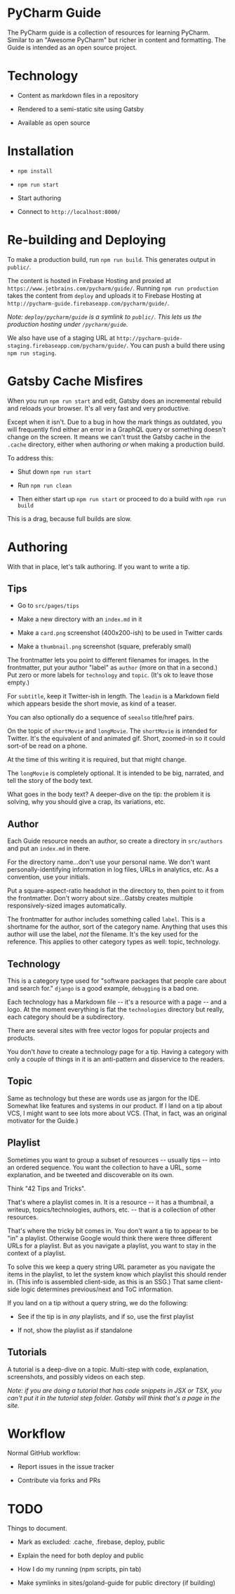 # PyCharm Guide

The PyCharm guide is a collection of resources for learning PyCharm. 
Similar to an "Awesome PyCharm" but richer in content and formatting. The 
Guide is intended as an open source project.

# Technology

- Content as markdown files in a repository

- Rendered to a semi-static site using Gatsby

- Available as open source

# Installation

- `npm install`

- `npm run start`

- Start authoring

- Connect to `http://localhost:8000/`

# Re-building and Deploying

To make a production build, run `npm run build`. This generates output in 
`public/`.

The content is hosted in Firebase Hosting and proxied at 
`https://www.jetbrains.com/pycharm/guide/`. Running `npm run production` 
takes the content from `deploy` and uploads it to Firebase Hosting at 
`http://pycharm-guide.firebaseapp.com/pycharm/guide/`.

*Note: `deploy/pycharm/guide` is a symlink to `public/`. This lets us 
the production hosting under `/pycharm/guide`.*

We also have use of a staging URL at 
`http://pycharm-guide-staging.firebaseapp.com/pycharm/guide/`. You can push 
a build there using `npm run staging`.

# Gatsby Cache Misfires

When you run `npm run start` and edit, Gatsby does an incremental rebuild 
and reloads your browser. It's all very fast and very productive.

Except when it isn't. Due to a bug in how the mark things as outdated, 
you will frequently find either an error in a GraphQL query or something 
doesn't change on the screen. It means we can't trust the Gatsby cache in 
the `.cache` directory, either when authoring *or* when making a production 
build.

To address this:

- Shut down `npm run start`

- Run `npm run clean`

- Then either start up `npm run start` or proceed to do a build with 
  `npm run build`

This is a drag, because full builds are slow.

# Authoring

With that in place, let's talk authoring. If you want to write a tip.

## Tips

- Go to `src/pages/tips`

- Make a new directory with an `index.md` in it

- Make a `card.png` screenshot (400x200-ish) to be used in Twitter cards

- Make a `thumbnail.png` screenshot (square, preferably small)

The frontmatter lets you point to different filenames for images. In the 
frontmatter, put your author "label" as `author` (more on that in a second.) 
Put zero or more labels for `technology` and `topic`. (It's ok to leave those 
empty.)

For `subtitle`, keep it Twitter-ish in length. The `leadin` is a Markdown 
field which appears beside the short movie, as kind of a teaser.

You can also optionally do a sequence of `seealso` title/href pairs.

On the topic of `shortMovie` and `longMovie`. The `shortMovie` is intended 
for Twitter. It's the equivalent of and animated gif. Short, zoomed-in so 
it could sort-of be read on a phone.

At the time of this writing it is required, but that might change.

The `longMovie` is completely optional. It is intended to be big, narrated, 
and tell the story of the body text.

What goes in the body text? A deeper-dive on the tip: the problem it is 
solving, why you should give a crap, its variations, etc.

## Author

Each Guide resource needs an author, so create a directory in `src/authors` 
and put an `index.md` in there.

For the directory name...don't use your personal name. We don't want 
personally-identifying information in log files, URLs in analytics, etc. 
As a convention, use your initials.

Put a square-aspect-ratio headshot in the directory to, then point to it 
from the frontmatter. Don't worry about size...Gatsby creates multiple 
responsively-sized images automatically.

The frontmatter for author includes something called `label`. This is a 
shortname for the author, sort of the category name. Anything that uses 
this author will use the label, *not* the filename. It's the key used 
for the reference. This applies to other category types as well: topic, 
technology.

## Technology

This is a category type used for "software packages that people care about 
and search for." `django` is a good example, `debugging` is a bad one.

Each technology has a Markdown file -- it's a resource with a page -- and 
a logo. At the moment everything is flat the `technologies` directory but 
really, each category should be a subdirectory.

There are several sites with free vector logos for popular projects and 
products.

You don't *have* to create a technology page for a tip. Having a category 
with only a couple of things in it is an anti-pattern and disservice to the 
readers.

## Topic

Same as technology but these are words use as jargon for the IDE. Somewhat 
like features and systems in our product. If I land on a tip about VCS, I 
might want to see lots more about VCS. (That, in fact, was an original 
motivator for the Guide.)

## Playlist

Sometimes you want to group a subset of resources -- usually tips -- into 
an ordered sequence. You want the collection to have a URL, some 
explanation, and be tweeted and discoverable on its own.

Think "42 Tips and Tricks".

That's where a playlist comes in. It is a resource -- it has a thumbnail, 
a writeup, topics/technologies, authors, etc. -- that is a collection of 
other resources.

That's where the tricky bit comes in. You don't want a tip to appear to be 
"in" a playlist. Otherwise Google would think there were three different 
URLs for a playlist. But as you navigate a playlist, you want to stay in 
the context of a playlist.

To solve this we keep a query string URL parameter as you navigate the 
items in the playlist, to let the system know which playlist this should 
render in. (This info is assembled client-side, as this is an SSG.) That 
same client-side logic determines previous/next and ToC information.

If you land on a tip without a query string, we do the following:

- See if the tip is in *any* playlists, and if so, use the first playlist

- If not, show the playlist as if standalone

## Tutorials

A tutorial is a deep-dive on a topic. Multi-step with code, explanation, 
screenshots, and possibly videos on each step.

*Note: if you are doing a tutorial that has code snippets in JSX or TSX, 
you can't put it in the tutorial step folder. Gatsby will think that's a 
page in the site.*

# Workflow

Normal GitHub workflow:

- Report issues in the issue tracker

- Contribute via forks and PRs

# TODO

Things to document.

- Mark as excluded: .cache, .firebase, deploy, public

- Explain the need for both deploy and public

- How I do my running (npm scripts, pin tab)

- Make symlinks in sites/goland-guide for public directory (if building)